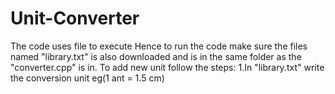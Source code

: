 # Unit-Converter
The code uses file to execute
Hence to run the code make sure the files named "library.txt" is also downloaded and is in the same folder as the "converter.cpp" is in.
To add new unit follow the steps:
1.In "library.txt" write the conversion unit eg(1 ant = 1.5 cm)
